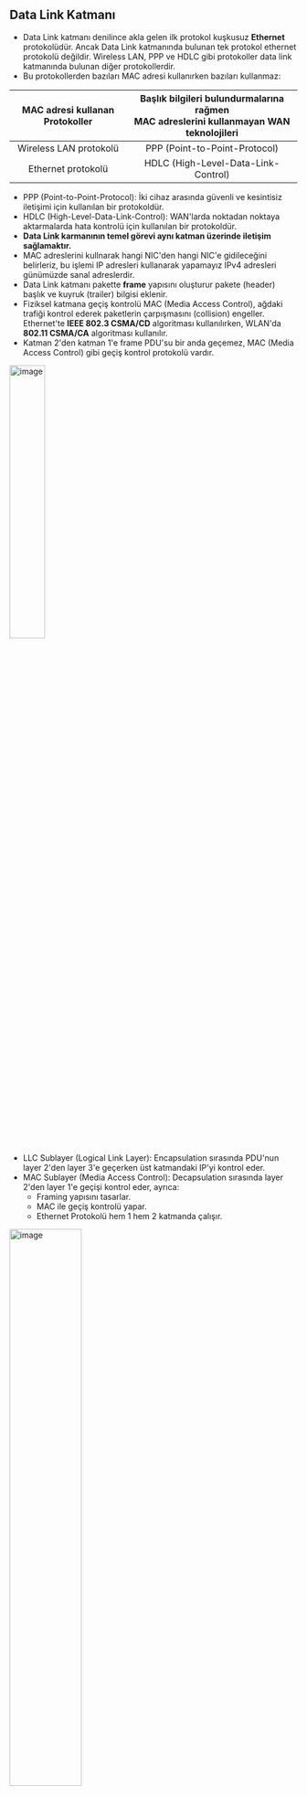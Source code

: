 ## Data Link Katmanı
- Data Link katmanı denilince akla gelen ilk protokol kuşkusuz **Ethernet** protokolüdür. Ancak Data Link katmanında bulunan tek protokol ethernet protokolü değildir. Wireless LAN, PPP ve HDLC gibi protokoller data link katmanında bulunan diğer protokollerdir.
- Bu protokollerden bazıları MAC adresi kullanırken bazıları kullanmaz:


| **MAC adresi kullanan Protokoller** 	| **Başlık bilgileri bulundurmalarına rağmen <br>MAC adreslerini kullanmayan WAN teknolojileri** 	|
|:-----------------------------------:	|:----------------------------------------------------------------------------------------------:	|
|        Wireless LAN protokolü       	|                                  PPP (Point-to-Point-Protocol)                                 	|
|          Ethernet protokolü         	|                              HDLC (High-Level-Data-Link-Control)                              	|

- PPP (Point-to-Point-Protocol): İki cihaz arasında güvenli ve kesintisiz iletişimi için kullanılan bir protokoldür.
- HDLC (High-Level-Data-Link-Control): WAN'larda noktadan noktaya aktarmalarda hata kontrolü için kullanılan bir protokoldür.
- **Data Link karmanının temel görevi aynı katman üzerinde iletişim sağlamaktır.**
- MAC adreslerini kullnarak hangi NIC'den hangi NIC'e gidileceğini belirleriz, bu işlemi IP adresleri kullanarak yapamayız IPv4 adresleri günümüzde sanal adreslerdir.
- Data Link katmanı pakette **frame** yapısını oluşturur pakete (header) başlık ve kuyruk (trailer) bilgisi eklenir.
- Fiziksel katmana geçiş kontrolü MAC (Media Access Control), ağdaki trafiği kontrol ederek paketlerin çarpışmasını (collision) engeller. Ethernet'te **IEEE 802.3 CSMA/CD** algoritması kullanılırken, WLAN'da **802.11 CSMA/CA** algoritması kullanılır.
- Katman 2'den katman 1'e frame PDU'su bir anda geçemez, MAC (Media Access Control) gibi geçiş kontrol protokolü vardır.

<img src="./Diagrams/1_6_1.png" alt="image" width="35%" height="35%">

- LLC Sublayer (Logical Link Layer): Encapsulation  sırasında PDU'nun layer 2'den layer 3'e geçerken üst katmandaki IP'yi kontrol eder.
- MAC Sublayer (Media Access Control): Decapsulation sırasında layer 2'den layer 1'e geçişi kontrol eder, ayrıca:
    - Framing yapısını tasarlar.
    - MAC ile geçiş kontrolü yapar.
    - Ethernet Protokolü hem 1 hem 2 katmanda çalışır.

<img src="./Diagrams/1_6_2.png" alt="image" width="50%" height="50%">

***

<img src="./Diagrams/1_6_3.png" alt="image" width="50%" height="50%">

- Ağlar arasında hangi protokoller varsa başlık bilgisi ona göre değiştirilir.
- Paket 1.110 IP adresli cihazımızdan R1'e ulaşınca Data Link paketi atılır, frame'in başına ve sonuna  PPP kısımları eklenir.
- Paket R2'ye ulaşınca PPP başlık ve kuyruk bilgisi atılır, yerlerine HDLC bilgisi eklenir.
- Paketin R3'e ulaşmasıyla HDLC bilgileri header ve trailerdan silinir. Kaynak MAC adrsine R2 routerının MAC adrsi yazılır, hedef MAC adresinen ise Server'ın MAC adresi yazılır. 
- Unutulmamalıdır ki bu ağ yapısında wireless cihazların bulunması durumunda kullanılan protokollerde de değişiklik görülecektir.
- İkinci katman protokolleri sürekli değişebilir.

### Data Link Katmanı Standart Kurumları

- Fiziksel ve Data Link katmanlarında gözlenen IEEE data haberleşme standartları **IEEE 802.3 Ethernet** ve **IEEE 802.11 WLAN (Wireless LAN)**.
- ITU (International Telecommunications Union)
- ISO (International Organization of Standartization)
- ANSI (American National Standarts Instıtue) ADSL cihazlarının standartlarını belirler.

*Hatırlatma: L3, L4, L5, L6 ve L7 standartlarını IETF RFC elemanları ile standartlaştırır.*

***
### Topolojiler
Topolojiler ağların haritasıdır, bu haritalarla ağlarda oluşan problemlerin çözümü sağlanır. Topolojiler 2'ye ayrılabilir, **fziksel topolojiler** ve **logical (mantıksal) topolojiler**. Fiziksel topolojiler cihazların birbirine nasıl bağlandığı ve fiziksel bağlantıların gösterildiği ağ haritasıdır. Mantıksal topolojiler ise ağdaki IP adres planlamaları, VLAN gibi ağ yöntemleri ile ilgilidir.

<img src="./Diagrams/1_6_4.png" alt="image" width="50%" height="50%">

Mantıksal Topolojiler de içinde 2'ye ayrılabilir:
- WAN Topolojiler. Bu topoloji PPP, HDLC ve artık kullanılamyan Frame Relay gibi protokollerin kullanıldığı ağlarda kullanılır.
- LAN Topolojiler.

### WAN Topolojiler: 
- **Point-To-Point**
   P2P (Point-To-Point) topolojisi, iki nokta arasında kalıcı bağlantının sağlandığı, doğrudan karşı tarafa iletimin gerçekleştiği ve nodeların aktardığı medyayı diğer hostlarla paylaşmadığı topoloji türüdür. (CCNA 3'de detaylı işlencektir).
   
<img src="./Diagrams/1_6_5.png" alt="image" width="35%" height="35%">



- **Hub And Spoke**
   Merkez ve merkezi çevreleyen şubeler tarzında bir yapısı vardır. Ancak bu topolojide merkezin ölmesi durumunda tüm ağ çöker. Bu topoloji Frame Relay yapısında kullanılan bir topolodir.

<img src="./Diagrams/1_6_6.png" alt="image" width="30%" height="30%">



- **Mesh Topoloji**
   Bu ağ topolojisinde bütün nodelar birbirine bağlıdır, bu sebeple en güvenilir topolojidir denilebilir. Ancak her node'u bağlamak için ISP ye para verilmesi gerekldir, bu da maliyetleri çok yükseltir.

<img src="./Diagrams/1_6_7.png" alt="image" width="30%" height="30%">

***

### LAN Topolojileri
- **Bus Topoloji**
   Ağ üzerinde aynı anda yalnızca tek cihaz veri alışverişi yapabilir, bu özelliğinden dolayı kullanışlı değildir. Günümüzde kullanılmamaktadır. Bus tipi topolojilerde collision olasılığı yüksektir.
   
<img src="./Diagrams/1_6_8.png" alt="image" width="35%" height="35%">


- **Ring Topoloji**
   Ring topolojili iletimi gerçekleştirmek için **Token** adlı bir eklenti kullanılır, datanın önüne eklenen token iletilecek cihaza gelindiğinde iletim işlemi
   tamamlar.
   
<img src="./Diagrams/1_6_11.png" alt="image" width="20%" height="20%">



- **Star Topoloji**
   Bu topoloji switchlerden önce çıkmıştır. İlk çıktığı zaman merkezinde Hub kullanılan bir topolojiydi. Switchin çıkmasıyla switch, merkezdeki hub cihazının yerini almıştır.

<img src="./Diagrams/1_6_9.png" alt="image" width="55%" height="55%">


- **Extended Star Topoloji**

<img src="./Diagrams/1_6_10.png" alt="image" width="55%" height="55%">

***

### Half Duplex vs Full Duplex
- İnternet ilk çıktığında internet ağları coaxiel kablolar ve hublardan oluşuyordu, bu cihazlar **half dublex** çalışan cihazlardı. Half duplex çalışan cihazlar yalnızca ileti alabilridi  ya da  ileti verebilridi, half dublex cihazlar aynı anda iki işlemi yapamazlar. Daha sonra switchlerin çıkmasıyla cihazlar **full dublex** olarak haberleşme yapılabilir oldu. 
- Access pointler **half dublex** çalışırlar. Bu yüzden evlerdeki ADSL modemlerde birden fazla Wi-Fi kullanan cihaz iletimi çok etkiler.


<img src="./Diagrams/1_6_13.png" alt="image" width="35%" height="35%">

Bu şekilde bir cihaz aynı anda yalnızca veri alma ya da veri verme işlemi gerçekleştirebilir. Hublar hızı da paylaşırlar. Hubların hızı 10Mbps ya da 100Mps olarak değişir bu ağdaki toplam kapasite de yalnızca bu kadardır. Bu çalışma half dublextir.

<img src="./Diagrams/1_6_14.png" alt="image" width="35%" height="35%">

Switchlerde ise aynı anda farklı cihazlarla konuşup veri yollayabilir ve ağda hız düşmesi gerçekleşmez. İletim kablo hızlarında gerçekleşir, collision oluşmaz.Bu tam çift yönlü çalışmaya full dublex denir.

*Not: Switch ile Hub arasındaki en büyük farklardan birisi bu iki cihaz arasndaki iletim kapasitesidir. Hubda çalışan cihazın 10Mbps ya da 100Mbps iletim kapasitesin varken, 24 portlu bir switchin  24 adet 1Gbps'lık recive, 24 adet 1Gbps'lık transmit, toplamda ise 48Gbps toplam anahtarlama kapasitesinin olmasıdır.*
***
### Access Point Methoods
- MAC iletim ortamına geçişin kontrol edilemsini gerçekleştirir. 
- **Ethernette** MAC algoritması olarak **CSMA/CD** kullanılır.
- **Wi-Fi**'de kullanılan MAC algortiması **CSMA/CA'dır**. 
- Bu iki algoritma yarışma bazlı iletişim kurma algoritmalarıdır **(Contention Based)**.
- İletişim hattında boşluğu ilk  bulanın paketini yollanamsıyla çalışan bir algortimadır.

*Not: Token Ring topolojisinde Token Ring algoritması kullanılır. Bu algortima contention based algortimaların aksine **Contention Free ya da Controlled Based** algoritmadır, controlled based algoritmalarda iletim sırayla gerçekleşir rekabet yoktur.*

<img src="./Diagrams/1_6_16.png" alt="image" width="35%" height="35%">

**CSMA/CD**
- CSMA/CD, Carrier Sense Multiple Access Collision Detection anlamına gelir. İsimini sırasıyla ele alırsak:
   - Carrier Sense: Hattı dinle,
   - Multiple Access: Hatta çoklu erişim sağla,
   - Collision Detection: Collision oluşmasını tespit et anlamına gelmektedir.
- CSMA/CD algortiması:
   - Hat boşsa iletim gerçekleştirir, 
   - Hat üzerindeki frameleri dinleyip **collsiion** oluşması durumunda frame iletimini keser, bu sayede gereksiz yere bozuk paketin aktarılmasını engeller,
   - Collsision tespitinden sonra **jam sinyali** yollayar,
   - Jam sinyali ağ üzerindeki bir cihaza ulaşır ulaştırılan cihazda bir jam sinayli yollar, bu sayede ağdaki her cihaz collision oluştuğundan haberdar olur.
   - Sonra random clock belirlenir, rastgele zamanlayıcıya göre iletime  yeniden başlanır.


**CSMA/CA**
- CSMA/CA, Carrier Sense Multiple Access Collision Avoidence anlamına gelir. İsimini sırasıyla ele alırsak:
   - Carrier Sense: Hattı dinle,
   - Multiple Access: Hatta çoklu erişim sağla,
   - Collision Avoidence: Collision oluşmasını önceden engelle anlamına gelmektedir.
- CSMA/CA algortiması:
   - Hat boşsa iletim başlatılır, iletim yapacak cihaz "Benim hatta 5 saniye ihtiyacım var. İletim yapabilir miyim?" gibi bir mesaj yollar,
   - Access Point bu mesajı alıp onayladıktan sonra diğer cihazlara dur mesajı yollar,
   - 5 saniye sonunda farklı bir cihaz iletim hakkı ister ve bu iletim böyle devam eder.

<img src="./Diagrams/1_6_17.png" alt="image" width="30%" height="30%">

### Data Link Frame (Çerçeve Alanları)

Genel 2. katman protokol alanları şu şekildedir:

<img src="./Diagrams/1_6_18.png" alt="image" width="60%" height="60%">

Bu protokol alanları o an ağda cihazlar arasındaki iletişimde kullanılan protokol ne ise ona göre doldurulur. Bu protokoller LAN ve WAN protokolleri olarak  şu şekilde ayrılabilir:

| **LAN Teknolojisi Protokolleri<br>(Bir noktadan çok noktaya bağlama)** 	| **WAN Tekonolojisi Protokolleri<br>(2 Router bağlama)** 	|
|:----------------------------------------------------------------------:	|:-------------------------------------------------------:	|
|                             802.11 Wireless                            	|              PPP (Point-to-Point-Protocol)              	|
|                           Ethernet protokolü                           	|           HDLC (High-Level-Data-Link-Protocol)          	|
|                                                                        	| Frame Relay                                             	|

***

<img src="./Diagrams/1_6_19.png" alt="image" width="80%" height="80%">

- B makinesi A makinesinin, A makinesi B makinesinin MAC adresini bilemez, MAC adresi yalnızca iç networkte kullanır. 
- PDU'lar dış ağa çıkarken Layer3'e çıkarlar, MAC adresleri çöpe atılır yani MAC adresi mevcut cihazın (genellikle bu routerdır) MAC adresini alır, PDU'nun ulaştırılması planlanan cihazın MAC adresi ise destination MAC olarak yazılır.
*Extra: PPP'de adresi boyutu 8 bittir, bunun sebebi adres numarasının 11111111 olmasıdır. Sonuçta PPP protokolünde MAC adresine gerek duyulmaz, PPP protokolü routerları birbirlerine bağlamakta kullanılan bir protokoldür.

***
## Ethernet Anahtarlandırma

- Ethernet 1. ve 2. katmanda çalışan bir protokolüdür.
- Ethernet framing yapısını oluşturur.
- Ethernet MAC methodu olarak CSMA/CD kullanır.
- Ethernet protokolü kablolar, fiber, UTP, STP, sinyalleşme, konnektörler, data iletim hızları gibi bir çok konuyu denetler.

<img src="./Diagrams/1_6_20.png" alt="image" width="35%" height="35%">